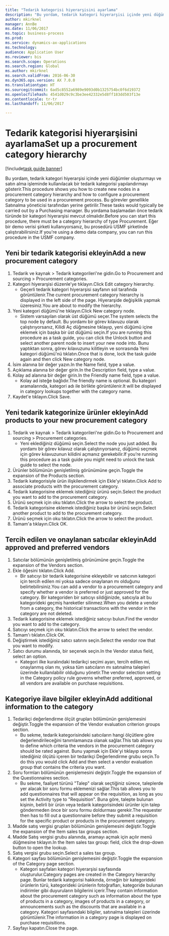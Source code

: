 ```yaml
--- 
title: "Tedarik kategorisi hiyerarşisini ayarlama"
description: "Bu yordam, tedarik kategori hiyerarşisi içinde yeni düğümler oluşturmayı ve satın alma işleminde kullanılacak bir tedarik kategorisi yapılandırmayı gösterir."
author: mkirknel
manager: AnnBe
ms.date: 11/06/2017
ms.topic: business-process
ms.prod: 
ms.service: dynamics-ax-applications
ms.technology: 
audience: Application User
ms.reviewer: bis
ms.search.scope: Operations
ms.search.region: Global
ms.author: mkirknel
ms.search.validFrom: 2016-06-30
ms.dyn365.ops.version: AX 7.0.0
ms.translationtype: HT
ms.sourcegitcommit: 6ad5c8552a6989e9093d0b1325754bc0f6d19372
ms.openlocfilehash: 4541d029c9c3be3ee42332e5d8ff183dd503f13e
ms.contentlocale: tr-tr
ms.lasthandoff: 11/06/2017

---
```

# <a name="set-up-a-procurement-category-hierarchy"></a><span data-ttu-id="7a167-103">Tedarik kategorisi hiyerarşisini ayarlama</span><span class="sxs-lookup"><span data-stu-id="7a167-103">Set up a procurement category hierarchy</span></span>

[!include[task guide banner](../../includes/task-guide-banner.md)]

<span data-ttu-id="7a167-104">Bu yordam, tedarik kategori hiyerarşisi içinde yeni düğümler oluşturmayı ve satın alma işleminde kullanılacak bir tedarik kategorisi yapılandırmayı gösterir.</span><span class="sxs-lookup"><span data-stu-id="7a167-104">This procedure shows you how to create new nodes in a procurement category hierarchy and how to configure a procurement category to be used in a procurement process.</span></span> <span data-ttu-id="7a167-105">Bu görevler genellikle Satınalma yöneticisi tarafından yerine getirilir.</span><span class="sxs-lookup"><span data-stu-id="7a167-105">These tasks would typically be carried out by a Purchasing manager.</span></span> <span data-ttu-id="7a167-106">Bu yordama başlamadan önce tedarik türünde bir kategori hiyerarşisi mevcut olmalıdır.</span><span class="sxs-lookup"><span data-stu-id="7a167-106">Before you can start this procedure, there must be a category hierarchy of type Procurement.</span></span> <span data-ttu-id="7a167-107">Eğer bir demo verisi şirketi kullanıyorsanız, bu prosedürü USMF şirketinde çalıştırabilirsiniz.</span><span class="sxs-lookup"><span data-stu-id="7a167-107">If you're using a demo data company, you can run this procedure in the USMF company.</span></span>


## <a name="add-a-new-procurement-category"></a><span data-ttu-id="7a167-108">Yeni bir tedarik kategorisi ekleyin</span><span class="sxs-lookup"><span data-stu-id="7a167-108">Add a new procurement category</span></span>
1. <span data-ttu-id="7a167-109">Tedarik ve kaynak > Tedarik kategorileri'ne gidin.</span><span class="sxs-lookup"><span data-stu-id="7a167-109">Go to Procurement and sourcing > Procurement categories.</span></span>
2. <span data-ttu-id="7a167-110">Kategori hiyerarşisi düzenle'ye tıklayın.</span><span class="sxs-lookup"><span data-stu-id="7a167-110">Click Edit category hierarchy.</span></span>
    * <span data-ttu-id="7a167-111">Geçerli tedarik kategori hiyerarşisi sayfanın sol tarafında görüntülenir.</span><span class="sxs-lookup"><span data-stu-id="7a167-111">The current procurement category hierarchy is displayed in the left side of the page.</span></span> <span data-ttu-id="7a167-112">Hiyerarşide değişiklik yapmak üzeresiniz.</span><span class="sxs-lookup"><span data-stu-id="7a167-112">You  are about to modify the hierarchy.</span></span>  
3. <span data-ttu-id="7a167-113">Yeni kategori düğümü'ne tıklayın.</span><span class="sxs-lookup"><span data-stu-id="7a167-113">Click New category node.</span></span>
    * <span data-ttu-id="7a167-114">Sistem varsayılan olarak üst düğümü seçer.</span><span class="sxs-lookup"><span data-stu-id="7a167-114">The system selects the top node by default.</span></span> <span data-ttu-id="7a167-115">Bu yordamı bir görev kılavuzu olarak çalıştırıyorsanız, Kilidi Aç düğmesine tıklayıp, yeni düğümü içine eklemek için başka bir üst düğümü seçin.</span><span class="sxs-lookup"><span data-stu-id="7a167-115">If you are running this procedure as a task guide, you can click the Unlock button and select another parent node to insert your new node into.</span></span> <span data-ttu-id="7a167-116">Bunu yaptıktan sonra, görev kılavuzunu kilitleyin ve sonrasında Yeni kategori düğümü'nü tıklatın.</span><span class="sxs-lookup"><span data-stu-id="7a167-116">Once that is done, lock the task guide again and then click New category node.</span></span>  
4. <span data-ttu-id="7a167-117">İsim alanına bir değer yazın.</span><span class="sxs-lookup"><span data-stu-id="7a167-117">In the Name field, type a value.</span></span>
5. <span data-ttu-id="7a167-118">Açıklama alanına bir değer girin.</span><span class="sxs-lookup"><span data-stu-id="7a167-118">In the Description field, type a value.</span></span>
6. <span data-ttu-id="7a167-119">Kolay ad alanına bir değer girin.</span><span class="sxs-lookup"><span data-stu-id="7a167-119">In the Friendly name field, type a value.</span></span>
    * <span data-ttu-id="7a167-120">Kolay ad isteğe bağlıdır.</span><span class="sxs-lookup"><span data-stu-id="7a167-120">The friendly name is optional.</span></span> <span data-ttu-id="7a167-121">Bu kategori aramalarında, kategori adı ile birlikte görüntülenir.</span><span class="sxs-lookup"><span data-stu-id="7a167-121">It will be displayed in category lookups together with the category name.</span></span>  
7. <span data-ttu-id="7a167-122">Kaydet'e tıklayın.</span><span class="sxs-lookup"><span data-stu-id="7a167-122">Click Save.</span></span>

## <a name="add-products-to-your-new-procurement-category"></a><span data-ttu-id="7a167-123">Yeni tedarik kategorinize ürünler ekleyin</span><span class="sxs-lookup"><span data-stu-id="7a167-123">Add products to your new procurement category</span></span>
1. <span data-ttu-id="7a167-124">Tedarik ve kaynak > Tedarik kategorileri'ne gidin.</span><span class="sxs-lookup"><span data-stu-id="7a167-124">Go to Procurement and sourcing > Procurement categories.</span></span>
    * <span data-ttu-id="7a167-125">Yeni eklediğiniz düğümü seçin.</span><span class="sxs-lookup"><span data-stu-id="7a167-125">Select the node you just added.</span></span> <span data-ttu-id="7a167-126">Bu yordamı bir görev kılavuz olarak çalıştırıyorsanız, düğümü seçmek için görev kılavuzunun kilidini açmanız gerekebilir.</span><span class="sxs-lookup"><span data-stu-id="7a167-126">If you’re running this procedure as a task guide you might need to unlock the task guide to select the node.</span></span>  
2. <span data-ttu-id="7a167-127">Ürünler bölümünün genişletilmiş görünümüne geçin.</span><span class="sxs-lookup"><span data-stu-id="7a167-127">Toggle the expansion of the Products section.</span></span>
3. <span data-ttu-id="7a167-128">Tedarik kategorisiyle ürün ilişkilendirmek için Ekle'yi tıklatın.</span><span class="sxs-lookup"><span data-stu-id="7a167-128">Click Add to associate products with the procurement category.</span></span>
4. <span data-ttu-id="7a167-129">Tedarik kategorisine eklemek istediğiniz ürünü seçin.</span><span class="sxs-lookup"><span data-stu-id="7a167-129">Select the product you want to add to the procurement category.</span></span>
5. <span data-ttu-id="7a167-130">Ürünü seçmek için oku tıklatın.</span><span class="sxs-lookup"><span data-stu-id="7a167-130">Click the arrow to select the product.</span></span>
6. <span data-ttu-id="7a167-131">Tedarik kategorisine eklemek istediğiniz başka bir ürünü seçin.</span><span class="sxs-lookup"><span data-stu-id="7a167-131">Select another product to add to the procurement category.</span></span>
7. <span data-ttu-id="7a167-132">Ürünü seçmek için oku tıklatın.</span><span class="sxs-lookup"><span data-stu-id="7a167-132">Click the arrow to select the product.</span></span>
8. <span data-ttu-id="7a167-133">Tamam'a tıklayın.</span><span class="sxs-lookup"><span data-stu-id="7a167-133">Click OK.</span></span>

## <a name="add-approved-and-preferred-vendors"></a><span data-ttu-id="7a167-134">Tercih edilen ve onaylanan satıcılar ekleyin</span><span class="sxs-lookup"><span data-stu-id="7a167-134">Add approved and preferred vendors</span></span>
1. <span data-ttu-id="7a167-135">Satıcılar bölümünün genişletilmiş görünümüne geçin.</span><span class="sxs-lookup"><span data-stu-id="7a167-135">Toggle the expansion of the Vendors section.</span></span>
2. <span data-ttu-id="7a167-136">Ekle öğesini tıklatın.</span><span class="sxs-lookup"><span data-stu-id="7a167-136">Click Add.</span></span>
    * <span data-ttu-id="7a167-137">Bir satıcıyı bir tedarik kategorisine ekleyebilir ve satıcının kategori için tercih edilen mi yoksa sadece onaylanan mı olduğunu belirtebilirsiniz.</span><span class="sxs-lookup"><span data-stu-id="7a167-137">You can add a vendor to a procurement category and specify whether a vendor is preferred or just approved for the category.</span></span> <span data-ttu-id="7a167-138">Bir kategoriden bir satıcıyı sildiğinizde, satıcıyla ait bu kategorideki geçmiş hareketler silinmez.</span><span class="sxs-lookup"><span data-stu-id="7a167-138">When you delete a vendor from a category, the historical transactions with the vendor in the category are not deleted.</span></span>   
3. <span data-ttu-id="7a167-139">Tedarik kategorisine eklemek istediğiniz satıcıyı bulun.</span><span class="sxs-lookup"><span data-stu-id="7a167-139">Find the vendor you want to add to the category.</span></span>
4. <span data-ttu-id="7a167-140">Satıcıyı seçmek için oku tıklatın.</span><span class="sxs-lookup"><span data-stu-id="7a167-140">Click the arrow to select the vendor.</span></span>
5. <span data-ttu-id="7a167-141">Tamam'ı tıklatın.</span><span class="sxs-lookup"><span data-stu-id="7a167-141">Click OK.</span></span>
6. <span data-ttu-id="7a167-142">Değiştirmek istediğiniz satıcı satırını seçin.</span><span class="sxs-lookup"><span data-stu-id="7a167-142">Select the vendor row that you want to modify.</span></span>
7. <span data-ttu-id="7a167-143">Satıcı durumu alanında, bir seçenek seçin.</span><span class="sxs-lookup"><span data-stu-id="7a167-143">In the Vendor status field, select an option.</span></span>
    * <span data-ttu-id="7a167-144">Kategori ilke kuralındaki tedarikçi seçimi ayarı, tercih edilen mi, onaylanmış olan mı, yoksa tüm satıcıların mı satınalma talepleri üzerinde kullanılabilir olduğunu yönetir.</span><span class="sxs-lookup"><span data-stu-id="7a167-144">The vendor selection setting in the Category policy rule governs whether preferred, approved, or all vendors are available on purchase requisitions.</span></span>   

## <a name="add-additional-information-to-the-category"></a><span data-ttu-id="7a167-145">Kategoriye ilave bilgiler ekleyin</span><span class="sxs-lookup"><span data-stu-id="7a167-145">Add additional information to the category</span></span>
1. <span data-ttu-id="7a167-146">Tedarikçi değerlendirme ölçüt grupları bölümünün genişlemesini değiştir.</span><span class="sxs-lookup"><span data-stu-id="7a167-146">Toggle the expansion of the Vendor evaluation criterion groups section.</span></span>
    * <span data-ttu-id="7a167-147">Bu sekme, tedarik kategorisindeki satıcıların hangi ölçütlere göre değerlendirileceğini tanımlamanıza olanak sağlar.</span><span class="sxs-lookup"><span data-stu-id="7a167-147">This tab allows you to define which criteria the vendors in the procurement category should be rated against.</span></span> <span data-ttu-id="7a167-148">Bunu yapmak için Ekle'yi tıklayıp sonra istediğiniz ölçütü içeren bir tedarikçi Değerlendirme grubu seçin.</span><span class="sxs-lookup"><span data-stu-id="7a167-148">To do this you would click Add and then select a vendor evaluation group that contains the criteria you want.</span></span>  
2. <span data-ttu-id="7a167-149">Soru formları bölümünün genişlemesini değiştir.</span><span class="sxs-lookup"><span data-stu-id="7a167-149">Toggle the expansion of the Questionnaires section.</span></span>
    * <span data-ttu-id="7a167-150">Bu sekme, faaliyet türünü "Talep" olarak seçtiğiniz sürece, taleplerde yer alacak bir soru formu eklemenizi sağlar.</span><span class="sxs-lookup"><span data-stu-id="7a167-150">This tab allows you to add questionnaires that will appear on the requisition, as long as you set the Activity type to "Requisition".</span></span> <span data-ttu-id="7a167-151">Buna göre, talepte bulunan kişinin, belirli bir ürün veya tedarik kategorisindeki ürünler için talep göndermeden önce bir soru formu doldurması gerekir.</span><span class="sxs-lookup"><span data-stu-id="7a167-151">The requester then has to fill out a questionnaire before they submit a requisition for the specific product or products in the procurement category.</span></span>  
3. <span data-ttu-id="7a167-152">Madde satış vergisi grupları bölümünün genişlemesini değiştir.</span><span class="sxs-lookup"><span data-stu-id="7a167-152">Toggle the expansion of the Item sales tax groups section.</span></span>
4. <span data-ttu-id="7a167-153">Madde Satış vergisi grubu alanında, aramayı açmak için açılır menü düğmesine tıklayın.</span><span class="sxs-lookup"><span data-stu-id="7a167-153">In the Item sales tax group: field, click the drop-down button to open the lookup.</span></span>
5. <span data-ttu-id="7a167-154">Satış vergisi grubu seçin.</span><span class="sxs-lookup"><span data-stu-id="7a167-154">Select a sales tax group.</span></span>
6. <span data-ttu-id="7a167-155">Kategori sayfası bölümünün genişlemesini değiştir.</span><span class="sxs-lookup"><span data-stu-id="7a167-155">Toggle the expansion of the Category page section.</span></span>
    * <span data-ttu-id="7a167-156">Kategori sayfaları kategori hiyerarşisi sayfasında oluşturulur.</span><span class="sxs-lookup"><span data-stu-id="7a167-156">Category pages are created in the Category hierarchy page.</span></span> <span data-ttu-id="7a167-157">Bunlar tedarik kategorisi hakkında, örneğin bir kategorideki ürünlerin türü, kategorideki ürünlerin fotoğrafları, kategoride bulunan indirimler gibi duyuruların bilgilerini içerir.</span><span class="sxs-lookup"><span data-stu-id="7a167-157">They contain information about the procurement category such as information about the type of products in a category, images of products in a category, or announcements such as the discounts that are available in a category.</span></span> <span data-ttu-id="7a167-158">Kategori sayfasındaki bilgiler, satınalma talepleri üzerinde görüntülenir.</span><span class="sxs-lookup"><span data-stu-id="7a167-158">The information in a category page is displayed on purchase requisitions.</span></span>  
7. <span data-ttu-id="7a167-159">Sayfayı kapatın.</span><span class="sxs-lookup"><span data-stu-id="7a167-159">Close the page.</span></span>



